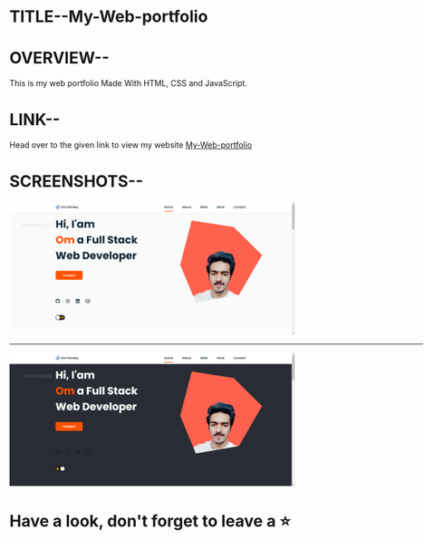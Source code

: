 # TITLE--My-Web-portfolio
<h1>OVERVIEW--</h1>
<p>This is my web portfolio Made With HTML, CSS and JavaScript.</p>
<h1> LINK-- </h1>
<p> Head over to the given link to view  my website <a href="https://pandeyom331.github.io/My-Web-porfolio/">  My-Web-portfolio </a></p>
<h1> SCREENSHOTS-- </h1>
<img src="https://github.com/pandeyom331/My-Web-porfolio/blob/main/assets/img/Capture1.PNG" />
<hr width="730px">
<img src="https://github.com/pandeyom331/My-Web-porfolio/blob/main/assets/img/Capture2.PNG" />
<h1> Have a look, don't forget to leave a ⭐</h1>
